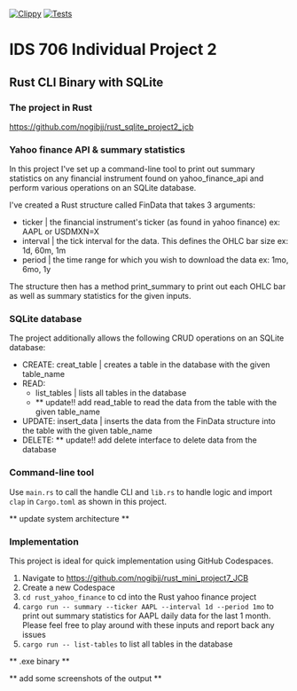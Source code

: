 [![Clippy](https://github.com/nogibjj/rust_sqlite_project2_jcb/actions/workflows/lint.yml/badge.svg)](https://github.com/nogibjj/rust_sqlite_project2_jcb/actions/workflows/lint.yml)
[![Tests](https://github.com/nogibjj/rust_sqlite_project2_jcb/actions/workflows/tests.yml/badge.svg)](https://github.com/nogibjj/rust_sqlite_project2_jcb/actions/workflows/tests.yml)

# IDS 706 Individual Project 2


## Rust CLI Binary with SQLite


### The project in Rust

https://github.com/nogibjj/rust_sqlite_project2_jcb

### Yahoo finance API & summary statistics

In this project I've set up a command-line tool to print out summary statistics on any financial instrument found on yahoo_finance_api and perform various operations on an SQLite database.

I've created a Rust structure called FinData that takes 3 arguments:

- ticker | the financial instrument's ticker (as found in yahoo finance) ex: AAPL or USDMXN=X
- interval | the tick interval for the data. This defines the OHLC bar size ex: 1d, 60m, 1m
- period | the time range for which you wish to download the data ex: 1mo, 6mo, 1y

The structure then has a method print_summary to print out each OHLC bar as well as summary statistics for the given inputs. 

### SQLite database

The project additionally allows the following CRUD operations on an SQLite database:

- CREATE: creat_table | creates a table in the database with the given table_name
- READ: 
    - list_tables | lists all tables in the database
    - ** update!! add read_table to read the data from the table with the given table_name
- UPDATE: insert_data | inserts the data from the FinData structure into the table with the given table_name
- DELETE: ** update!! add delete interface to delete data from the database

### Command-line tool

Use `main.rs` to call the handle CLI and `lib.rs` to handle logic and import `clap` in `Cargo.toml` as shown in this project.

** update system architecture **

### Implementation

This project is ideal for quick implementation using GitHub Codespaces. 

1) Navigate to https://github.com/nogibjj/rust_mini_project7_JCB
2) Create a new Codespace
3) `cd rust_yahoo_finance` to cd into the Rust yahoo finance project
4) `cargo run -- summary --ticker AAPL --interval 1d --period 1mo` to print out summary statistics for AAPL daily data for the last 1 month. Please feel free to play around with these inputs and report back any issues
5) `cargo run -- list-tables` to list all tables in the database

** .exe binary **

** add some screenshots of the output **
